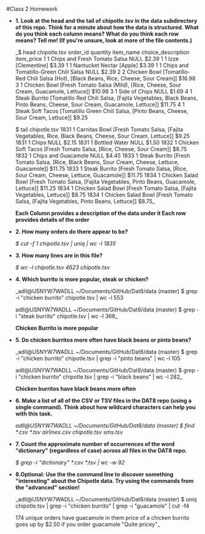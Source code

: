 #Class 2 Homework

* **1. Look at the head and the tail of chipotle.tsv in the data subdirectory of this repo. Think for a minute about how the data is structured. What do you think each column means? What do you think each row means? Tell me! (If you're unsure, look at more of the file contents.)**


    _$ head chipotle.tsv
    order_id        quantity        item_name       choice_description      item_price
    1       1       Chips and Fresh Tomato Salsa    NULL    $2.39
    1       1       Izze    [Clementine]    $3.39
    1       1       Nantucket Nectar        [Apple] $3.39
    1       1       Chips and Tomatillo-Green Chili Salsa   NULL    $2.39
    2       2       Chicken Bowl    [Tomatillo-Red Chili Salsa (Hot), [Black Beans, Rice, Cheese, Sour Cream]]      $16.98
    3       1       Chicken Bowl    [Fresh Tomato Salsa (Mild), [Rice, Cheese, Sour Cream, Guacamole, Lettuce]]     $10.98
    3       1       Side of Chips   NULL    $1.69
    4       1       Steak Burrito   [Tomatillo Red Chili Salsa, [Fajita Vegetables, Black Beans, Pinto Beans,     Cheese, Sour Cream, Guacamole, Lettuce]]      $11.75
    4       1       Steak Soft Tacos        [Tomatillo Green Chili Salsa, [Pinto Beans, Cheese, Sour Cream,         Lettuce]]       $9.25

   $ tail chipotle.tsv
   1831    1       Carnitas Bowl   [Fresh Tomato Salsa, [Fajita Vegetables, Rice, Black Beans, Cheese, Sour    Cream, Lettuce]]       $9.25
   1831    1       Chips   NULL    $2.15
   1831    1       Bottled Water   NULL    $1.50 
   1832    1       Chicken Soft Tacos      [Fresh Tomato Salsa, [Rice, Cheese, Sour Cream]]        $8.75
   1832    1       Chips and Guacamole     NULL    $4.45
   1833    1       Steak Burrito   [Fresh Tomato Salsa, [Rice, Black Beans, Sour Cream, Cheese, Lettuce,    Guacamole]]       $11.75
   1833    1       Steak Burrito   [Fresh Tomato Salsa, [Rice, Sour Cream, Cheese, Lettuce, Guacamole]]       $11.75
   1834    1       Chicken Salad Bowl      [Fresh Tomato Salsa, [Fajita Vegetables, Pinto Beans, Guacamole,    Lettuce]]      $11.25
   1834    1       Chicken Salad Bowl      [Fresh Tomato Salsa, [Fajita Vegetables, Lettuce]]      $8.75
   1834    1       Chicken Salad Bowl      [Fresh Tomato Salsa, [Fajita Vegetables, Pinto Beans, Lettuce]]    $8.75_


   **Each Column provides a description of the data under it
   Each row provides details of the order**

* **2. How many orders do there appear to be?**

   _$ cut -f 1 chipotle.tsv | uniq | wc -l
   1835_

* **3. How many lines are in this file?**

   _$ wc -l chipotle.tsv
   4623 chipotle.tsv_

* **4. Which burrito is more popular, steak or chicken?**

   _adll@USNYW7WADLL ~/Documents/GitHub/Dat8/data (master)
   $ grep -i "chicken burrito" chipotle.tsv | wc -l
    553

   adll@USNYW7WADLL ~/Documents/GitHub/Dat8/data (master)
   $ grep -i "steak burrito" chipotle.tsv | wc -l
    368_

   **Chicken Burrito is more popular**

* **5. Do chicken burritos more often have black beans or pinto beans?**

   _adll@USNYW7WADLL ~/Documents/GitHub/Dat8/data (master)
   $ grep -i "chicken burrito" chipotle.tsv | grep -i "pinto beans" | wc -l
    105

   adll@USNYW7WADLL ~/Documents/GitHub/Dat8/data (master)
   $ grep -i "chicken burrito" chipotle.tsv | grep -i "black beans" | wc -l
    282_

   **Chicken burritos have black beans more often**


* **6. Make a list of all of the CSV or TSV files in the DAT8 repo (using a single command). Think about how    wildcard characters can help you with this task.**   

   _adll@USNYW7WADLL ~/Documents/GitHub/Dat8/data (master)
   $ find *.csv *.tsv
   airlines.csv
   chipotle.tsv
   sms.tsv_

* **7. Count the approximate number of occurrences of the word "dictionary" (regardless of case) across all files    in the DAT8 repo.**

   _$ grep -i "dictionary" *.csv *.tsv | wc -w
     92_

* **8.Optional: Use the the command line to discover something "interesting" about the Chipotle data. Try using the commands from the "advanced" section!**

  _adll@USNYW7WADLL ~/Documents/GitHub/Dat8/data (master)
  $ uniq chipotle.tsv | grep -i "chicken burrito" | grep -i "guacamole" | cut -f4

  174 unique orders have guacamole in them
  price of a chicken burrito goes up by $2.50 if you order guacamole "Quite pricey"_